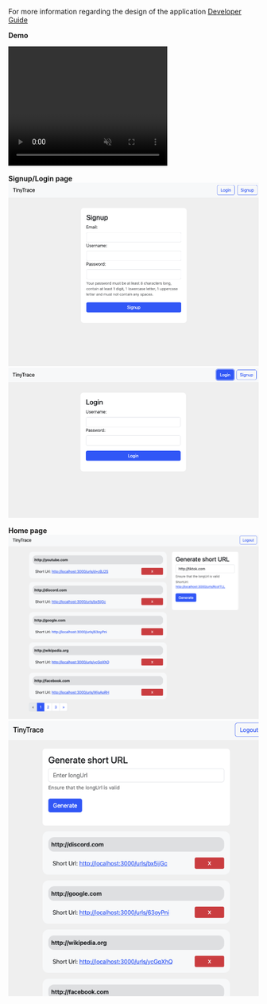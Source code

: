For more information regarding the design of the application [Developer Guide](./developer-guide.md)

**Demo**

<video src="assets/videos/demo.mov" width="320" height="240" controls loops="" muted="" autplay=""></video>


**Signup/Login page**
![signup-page](assets/images/signup-page.png)
![login-page](assets/images/login-page.png)

**Home page**
![home-page](assets/images/home-page.png)
![home-page-mobile](assets/images/home-page-mobile.png)
